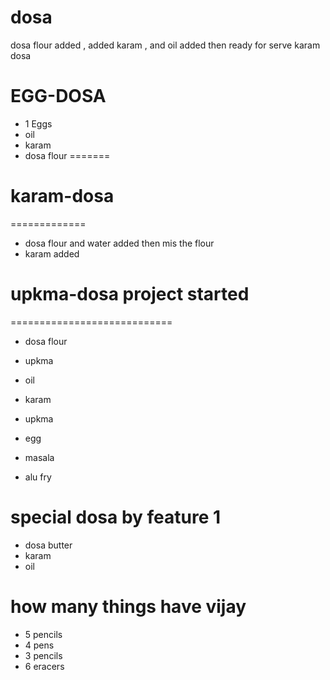# dosa
dosa flour added ,
added karam ,
and oil added then ready for serve karam dosa
# EGG-DOSA
* 1 Eggs
* oil 
* karam 
* dosa flour
=======

# karam-dosa
=============
* dosa flour and water added then mis the flour
* karam added 

# upkma-dosa project started
============================
* dosa flour
* upkma
* oil
* karam

* upkma
* egg 
* masala 
* alu fry


# special dosa by feature 1
* dosa butter
* karam
* oil
# how many things have vijay 
* 5 pencils 
* 4 pens 
* 3 pencils 
* 6 eracers
